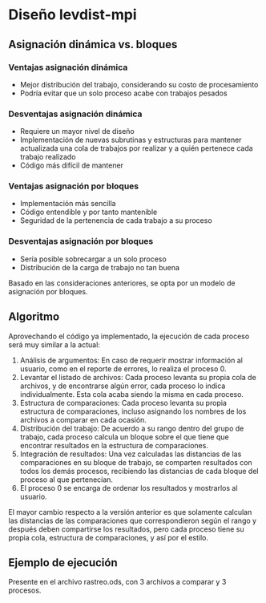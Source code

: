 # Diseño levdist-mpi

## Asignación dinámica vs. bloques

### Ventajas asignación dinámica

* Mejor distribución del trabajo, considerando su costo de procesamiento
* Podría evitar que un solo proceso acabe con trabajos pesados

### Desventajas asignación dinámica

* Requiere un mayor nivel de diseño
* Implementación de nuevas subrutinas y estructuras para mantener actualizada una cola de trabajos por realizar y a quién pertenece cada trabajo realizado
* Código más difícil de mantener

### Ventajas asignación por bloques

* Implementación más sencilla
* Código entendible y por tanto mantenible
* Seguridad de la pertenencia de cada trabajo a su proceso

### Desventajas asignación por bloques

* Sería posible sobrecargar a un solo proceso
* Distribución de la carga de trabajo no tan buena

Basado en las consideraciones anteriores, se opta por un modelo de asignación por bloques.

## Algoritmo

Aprovechando el código ya implementado, la ejecución de cada proceso será muy similar a la actual:

1. Análisis de argumentos: En caso de requerir mostrar información al usuario, como en el reporte de errores, lo realiza el proceso 0.
2. Levantar el listado de archivos: Cada proceso levanta su propia cola de archivos, y de encontrarse algún error, cada proceso lo indica individualmente. Esta cola acaba siendo la misma en cada proceso.
3. Estructura de comparaciones: Cada proceso levanta su propia estructura de comparaciones, incluso asignando los nombres de los archivos a comparar en cada ocasión.
4. Distribución del trabajo: De acuerdo a su rango dentro del grupo de trabajo, cada proceso calcula un bloque sobre el que tiene que encontrar resultados en la estructura de comparaciones.
5. Integración de resultados: Una vez calculadas las distancias de las comparaciones en su bloque de trabajo, se comparten resultados con todos los demás procesos, recibiendo las distancias de cada bloque del proceso al que pertenecían.
6. El proceso 0 se encarga de ordenar los resultados y mostrarlos al usuario.

El mayor cambio respecto a la versión anterior es que solamente calculan las distancias de las comparaciones que correspondieron según el rango y después deben compartirse los resultados, pero cada proceso tiene su propia cola, estructura de comparaciones, y así por el estilo.

## Ejemplo de ejecución

Presente en el archivo rastreo.ods, con 3 archivos a comparar y 3 procesos.